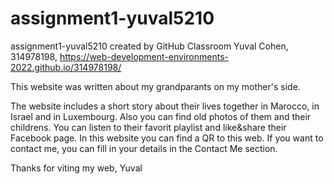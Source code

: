 # assignment1-yuval5210
assignment1-yuval5210 created by GitHub Classroom
Yuval Cohen, 314978198, https://web-development-environments-2022.github.io/314978198/

This website was written about my grandparants on my mother's side. 

The website includes a short story about their lives together in Marocco, in Israel and in Luxembourg. Also you can find old photos of them and their childrens. 
You can listen to their favorit playlist and like&share their Facebook page. In this website you can find a QR to this web. 
If you want to contact me, you can fill in your details in the Contact Me section.

Thanks for viting my web, 
Yuval
